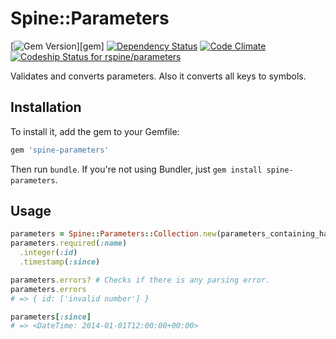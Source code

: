 # Spine::Parameters

[![Gem Version](http://img.shields.io/gem/v/spine-parameters.svg)][gem]
[![Dependency Status](https://gemnasium.com/rspine/parameters.svg)](https://gemnasium.com/rspine/parameters)
[![Code Climate](https://codeclimate.com/github/rspine/parameters/badges/gpa.svg)](https://codeclimate.com/github/rspine/parameters)
[ ![Codeship Status for rspine/parameters](https://codeship.com/projects/c3d614e0-e11c-0132-df07-763d3ae4d225/status?branch=master)](https://codeship.com/projects/81066)

Validates and converts parameters. Also it converts all keys to symbols.

## Installation

To install it, add the gem to your Gemfile:

```ruby
gem 'spine-parameters'
```

Then run `bundle`. If you're not using Bundler, just `gem install spine-parameters`.

## Usage

```ruby
parameters = Spine::Parameters::Collection.new(parameters_containing_hash)
parameters.required(:name)
  .integer(:id)
  .timestamp(:since)

parameters.errors? # Checks if there is any parsing error.
parameters.errors
# => { id: ['invalid number'] }

parameters[:since]
# => <DateTime: 2014-01-01T12:00:00+00:00>
```
